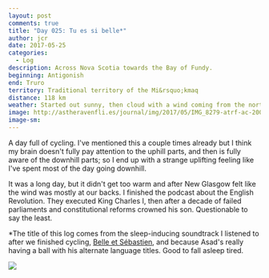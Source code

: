 ```yaml
---
layout: post
comments: true
title: "Day 025: Tu es si belle*"
author: jcr
date: 2017-05-25
categories:
  - Log
description: Across Nova Scotia towards the Bay of Fundy.
beginning: Antigonish
end: Truro
territory: Traditional territory of the Mi&rsquo;kmaq 
distance: 118 km
weather: Started out sunny, then cloud with a wind coming from the north, 12 ºC
image: http://astheravenfli.es/journal/img/2017/05/IMG_8279-atrf-ac-2000-web.jpg
image-sm:
---
```


A day full of cycling. I've mentioned this a couple times already but I think my brain doesn't fully pay attention to the uphill parts, and then is fully aware of the downhill parts; so I end up with a strange uplifting feeling like I've spent most of the day going downhill.

It was a long day, but it didn't get too warm and after New Glasgow felt like the wind was mostly at our backs. I finished the podcast about the English Revolution. They executed King Charles I, then after a decade of failed parliaments and constitutional reforms crowned his son. Questionable to say the least.

*The title of this log comes from the sleep-inducing soundtrack I listened to after we finished cycling, <a href="https://www.youtube.com/watch?v=kDFSG-fZPQ4">Belle et Sébastien</a>, and because Asad's really having a ball with his alternate language titles. Good to fall asleep tired.

<img src="http://astheravenfli.es/journal/img/2017/05/IMG_8291-atrf-ac-2000-web.jpg">